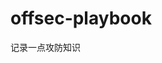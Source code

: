 







































































































































# offsec-playbook
记录一点攻防知识

